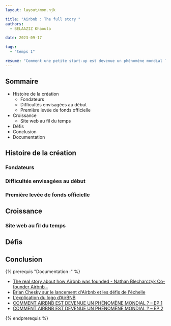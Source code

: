 ```yaml
---
layout: layout/mon.njk

title: "Airbnb : The full story "
authors:
  - BELAAZIZ Khaoula

date: 2023-09-17

tags: 
  - "temps 1"

résumé: "Comment une petite start-up est devenue un phénomène mondial ?!!"
---
```

## Sommaire
- Histoire de la création
  - Fondateurs
  - Difficultés envisagées au début
  - Première levée de fonds officielle
- Croissance
  - Site web au fil du temps
- Défis
- Conclusion
- Documentation


## Histoire de la création

### Fondateurs

### Difficultés envisagées au début
### Première levée de fonds officielle
## Croissance
### Site web au fil du temps

## Défis
## Conclusion

{% prerequis "Documentation :" %}

* [The real story about how Airbnb was founded - Nathan Blecharczyk Co-founder Airbnb -](https://youtu.be/M6GBqqk2mY4?si=v4lXQi_bvU_q9ro4)
* [Brian Chesky sur le lancement d'Airbnb et les défis de l'échelle](https://youtu.be/W608u6sBFpo?si=fPQlVDwCF62A5wAL)
* [L’explication du logo d’AirBNB](https://www.creation-logo.net/blog/explication-du-logo-d-airbnb.html)
* [COMMENT AIRBNB EST DEVENUE UN PHÉNOMÈNE MONDIAL ? – EP 1](https://inspire-media.fr/airbnb-1-la-creation-cereales-et-galeres/)
* [COMMENT AIRBNB EST DEVENUE UN PHÉNOMÈNE MONDIAL ? – EP 2](https://inspire-media.fr/airbnb-2-comment-airbnb-est-devenue-un-phenomene-mondial/)

{% endprerequis %}